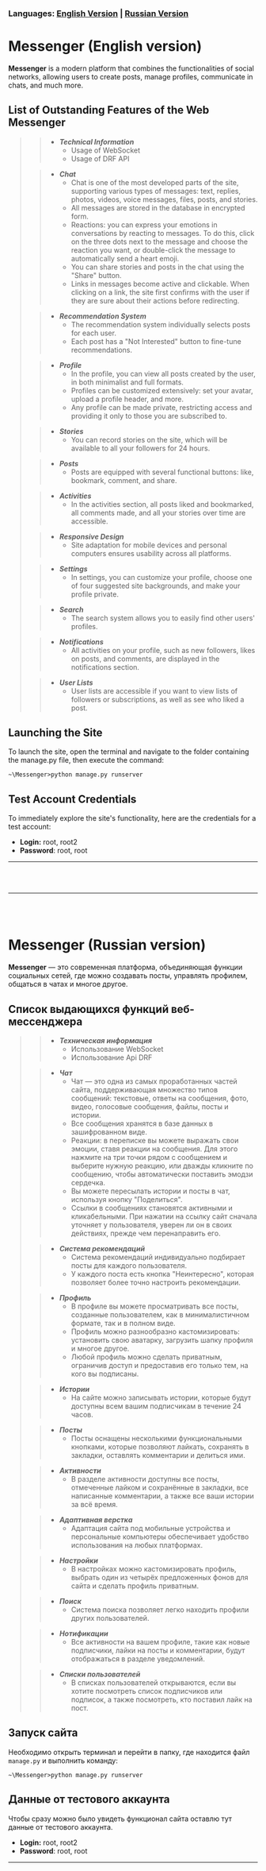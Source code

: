 ### Languages: [English Version](#english) | [Russian Version](#russian)

# <a name="english"></a> Messenger (English version)

**Messenger** is a modern platform that combines the functionalities of social networks, allowing users to create posts, manage profiles, communicate in chats, and much more.

## **List of Outstanding Features of the Web Messenger**
>>+ ***Technical Information***
>>    + Usage of WebSocket
>>    + Usage of DRF API
>
>>+ ***Chat***
>>    + Chat is one of the most developed parts of the site, supporting various types of messages: text, replies, photos, videos, voice messages, files, posts, and stories.
>>    + All messages are stored in the database in encrypted form.
>>    + Reactions: you can express your emotions in conversations by reacting to messages. To do this, click on the three dots next to the message and choose the reaction you want, or double-click the message to automatically send a heart emoji.
>>    + You can share stories and posts in the chat using the "Share" button.
>>    + Links in messages become active and clickable. When clicking on a link, the site first confirms with the user if they are sure about their actions before redirecting.
>
>>+ ***Recommendation System***
>>    + The recommendation system individually selects posts for each user.
>>    + Each post has a "Not Interested" button to fine-tune recommendations.
>
>>+ ***Profile***
>>    + In the profile, you can view all posts created by the user, in both minimalist and full formats.
>>    + Profiles can be customized extensively: set your avatar, upload a profile header, and more.
>>    + Any profile can be made private, restricting access and providing it only to those you are subscribed to.
>
>>+ ***Stories***
>>    + You can record stories on the site, which will be available to all your followers for 24 hours.
>
>>+ ***Posts***
>>    + Posts are equipped with several functional buttons: like, bookmark, comment, and share.
>
>>+ ***Activities***
>>    + In the activities section, all posts liked and bookmarked, all comments made, and all your stories over time are accessible.
>
>>+ ***Responsive Design***
>>    + Site adaptation for mobile devices and personal computers ensures usability across all platforms.
>
>>+ ***Settings***
>>    + In settings, you can customize your profile, choose one of four suggested site backgrounds, and make your profile private.
>
>>+ ***Search***
>>    + The search system allows you to easily find other users' profiles.
>
>>+ ***Notifications***
>>    + All activities on your profile, such as new followers, likes on posts, and comments, are displayed in the notifications section.
>
>>+ ***User Lists***
>>    + User lists are accessible if you want to view lists of followers or subscriptions, as well as see who liked a post.

## Launching the Site
To launch the site, open the terminal and navigate to the folder containing the manage.py file, then execute the command:
```
~\Messenger>python manage.py runserver
```

## Test Account Credentials
To immediately explore the site's functionality, here are the credentials for a test account:
+ **Login:** root, root2
+ **Password**: root, root
___

<br><br>
___
<br><br>

# <a name="russian"></a>Messenger (Russian version)

**Messenger** — это современная платформа, объединяющая функции социальных сетей, где можно создавать посты, 
управлять профилем, общаться в чатах и многое другое.

## **Список выдающихся функций веб-мессенджера**
>>+ ***Техническая информация***
>>    + Использование WebSocket
>>    + Использование Api DRF
>
>>+ ***Чат***
>>    + Чат — это одна из самых проработанных частей сайта, поддерживающая множество типов сообщений: текстовые, ответы на сообщения, фото, видео, голосовые сообщения, файлы, посты и истории.
>>    + Все сообщения хранятся в базе данных в зашифрованном виде.
>>    + Реакции: в переписке вы можете выражать свои эмоции, ставя реакции на сообщения. Для этого нажмите на три точки рядом с сообщением и выберите нужную реакцию, или дважды кликните по сообщению, чтобы автоматически поставить эмодзи сердечка.
>>    + Вы можете пересылать истории и посты в чат, используя кнопку "Поделиться".
>>    + Ссылки в сообщениях становятся активными и кликабельными. При нажатии на ссылку сайт сначала уточняет у пользователя, уверен ли он в своих действиях, прежде чем перенаправить его.
>
>>+ ***Система рекомендаций***
>>    + Система рекомендаций индивидуально подбирает посты для каждого пользователя.
>>    + У каждого поста есть кнопка "Неинтересно", которая позволяет более точно настроить рекомендации.
>
>>+ ***Профиль***
>>    + В профиле вы можете просматривать все посты, созданные пользователем, как в минималистичном формате, так и в полном виде.
>>    + Профиль можно разнообразно кастомизировать: установить свою аватарку, загрузить шапку профиля и многое другое.
>>    + Любой профиль можно сделать приватным, ограничив доступ и предоставив его только тем, на кого вы подписаны.
>
>>+ ***Истории***
>>    + На сайте можно записывать истории, которые будут доступны всем вашим подписчикам в течение 24 часов.
>
>>+ ***Посты***
>>    + Посты оснащены несколькими функциональными кнопками, которые позволяют лайкать, сохранять в закладки, оставлять комментарии и делиться ими.
>
>>+ ***Активности***
>>    + В разделе активности доступны все посты, отмеченные лайком и сохранённые в закладки, все написанные комментарии, а также все ваши истории за всё время.
>
>>+ ***Адаптивная верстка***
>>    + Адаптация сайта под мобильные устройства и персональные компьютеры обеспечивает удобство использования на любых платформах.
>
>>+ ***Настройки***
>>    + В настройках можно кастомизировать профиль, выбрать один из четырёх предложенных фонов для сайта и сделать профиль приватным.
>
>>+ ***Поиск***
>>    + Система поиска позволяет легко находить профили других пользователей.
>
>>+ ***Нотификации***
>>    + Все активности на вашем профиле, такие как новые подписчики, лайки на посты и комментарии, будут отображаться в разделе уведомлений.
>
>>+ ***Списки пользователей***
>>    + В списках пользователей открываются, если вы хотите посмотреть список подписчиков или подписок, а также посмотреть, кто поставил лайк на пост.

## Запуск сайта
Необходимо открыть терминал и перейти в папку, где находится файл `manage.py` и выполнить команду:
```
~\Messenger>python manage.py runserver
```

## Данные от тестового аккаунта
Чтобы сразу можно было увидеть функционал сайта оставлю тут данные от тестового аккаунта.
+ **Login:** root, root2
+ **Password**: root, root
___